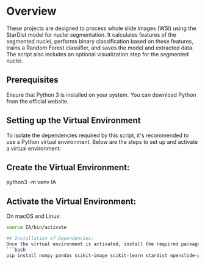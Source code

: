 # Overview
These projects are designed to process whole slide images (WSI) using the StarDist model for nuclei segmentation. It calculates features of the segmented nuclei, performs binary classification based on these features, trains a Random Forest classifier, and saves the model and extracted data. The script also includes an optional visualization step for the segmented nuclei.

## Prerequisites
Ensure that Python 3 is installed on your system. You can download Python from the official website.

## Setting up the Virtual Environment
To isolate the dependencies required by this script, it's recommended to use a Python virtual environment. Below are the steps to set up and activate a virtual environment:

## Create the Virtual Environment:
python3 -m venv IA

## Activate the Virtual Environment:
On macOS and Linux:
```bash
source IA/bin/activate

## Installation of Dependencies:
Once the virtual environment is activated, install the required packages using pip:
```bash
pip install numpy pandas scikit-image scikit-learn stardist openslide-python joblib matplotlib
